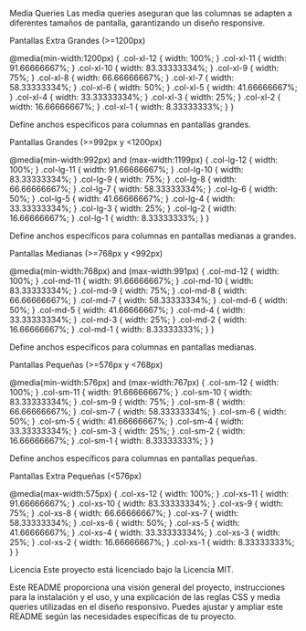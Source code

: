 Media Queries
Las media queries aseguran que las columnas se adapten a diferentes tamaños de pantalla, garantizando un diseño responsive.

Pantallas Extra Grandes (>=1200px)

@media(min-width:1200px) {
    .col-xl-12 { width: 100%; }
    .col-xl-11 { width: 91.66666667%; }
    .col-xl-10 { width: 83.33333334%; }
    .col-xl-9  { width: 75%; }
    .col-xl-8  { width: 66.66666667%; }
    .col-xl-7  { width: 58.33333334%; }
    .col-xl-6  { width: 50%; }
    .col-xl-5  { width: 41.66666667%; }
    .col-xl-4  { width: 33.33333334%; }
    .col-xl-3  { width: 25%; }
    .col-xl-2  { width: 16.66666667%; }
    .col-xl-1  { width: 8.33333333%; }
}

Define anchos específicos para columnas en pantallas grandes.

Pantallas Grandes (>=992px y <1200px)

@media(min-width:992px) and (max-width:1199px) {
    .col-lg-12 { width: 100%; }
    .col-lg-11 { width: 91.66666667%; }
    .col-lg-10 { width: 83.33333334%; }
    .col-lg-9  { width: 75%; }
    .col-lg-8  { width: 66.66666667%; }
    .col-lg-7  { width: 58.33333334%; }
    .col-lg-6  { width: 50%; }
    .col-lg-5  { width: 41.66666667%; }
    .col-lg-4  { width: 33.33333334%; }
    .col-lg-3  { width: 25%; }
    .col-lg-2  { width: 16.66666667%; }
    .col-lg-1  { width: 8.33333333%; }
}

Define anchos específicos para columnas en pantallas medianas a grandes.

Pantallas Medianas (>=768px y <992px)

@media(min-width:768px) and (max-width:991px) {
    .col-md-12 { width: 100%; }
    .col-md-11 { width: 91.66666667%; }
    .col-md-10 { width: 83.33333334%; }
    .col-md-9  { width: 75%; }
    .col-md-8  { width: 66.66666667%; }
    .col-md-7  { width: 58.33333334%; }
    .col-md-6  { width: 50%; }
    .col-md-5  { width: 41.66666667%; }
    .col-md-4  { width: 33.33333334%; }
    .col-md-3  { width: 25%; }
    .col-md-2  { width: 16.66666667%; }
    .col-md-1  { width: 8.33333333%; }
}

Define anchos específicos para columnas en pantallas medianas.

Pantallas Pequeñas (>=576px y <768px)


@media(min-width:576px) and (max-width:767px) {
    .col-sm-12 { width: 100%; }
    .col-sm-11 { width: 91.66666667%; }
    .col-sm-10 { width: 83.33333334%; }
    .col-sm-9  { width: 75%; }
    .col-sm-8  { width: 66.66666667%; }
    .col-sm-7  { width: 58.33333334%; }
    .col-sm-6  { width: 50%; }
    .col-sm-5  { width: 41.66666667%; }
    .col-sm-4  { width: 33.33333334%; }
    .col-sm-3  { width: 25%; }
    .col-sm-2  { width: 16.66666667%; }
    .col-sm-1  { width: 8.33333333%; }
}

Define anchos específicos para columnas en pantallas pequeñas.

Pantallas Extra Pequeñas (<576px)

@media(max-width:575px) {
    .col-xs-12 { width: 100%; }
    .col-xs-11 { width: 91.66666667%; }
    .col-xs-10 { width: 83.33333334%; }
    .col-xs-9  { width: 75%; }
    .col-xs-8  { width: 66.66666667%; }
    .col-xs-7  { width: 58.33333334%; }
    .col-xs-6  { width: 50%; }
    .col-xs-5  { width: 41.66666667%; }
    .col-xs-4  { width: 33.33333334%; }
    .col-xs-3  { width: 25%; }
    .col-xs-2  { width: 16.66666667%; }
    .col-xs-1  { width: 8.33333333%; }
}

Licencia
Este proyecto está licenciado bajo la Licencia MIT.


Este README proporciona una visión general del proyecto, instrucciones para la instalación y el uso, y una explicación de las reglas CSS y media queries utilizadas en el diseño responsivo. Puedes ajustar y ampliar este README según las necesidades específicas de tu proyecto.

